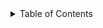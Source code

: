 <details>
  <summary>Table of Contents</summary>
  <ul>
    <li><a href="Chapter_2_Home.md">Home</a></li>
    <li><a href="Section_1.md">Section 1</a></li>
    <li><a href="Section_2.md">Section 2</a></li>
    <li><a href="Section_3.md">Section 3</
  </ul>
</details>
